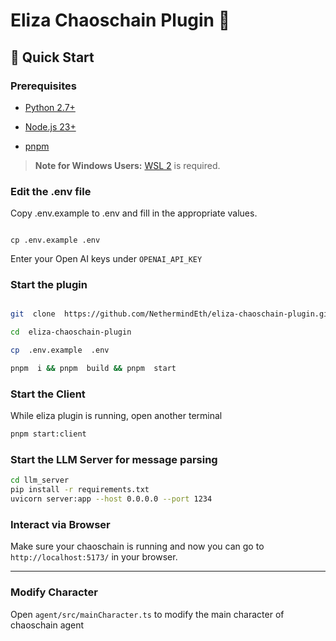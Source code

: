 
# Eliza Chaoschain Plugin 🤖  


## 🚀 Quick Start  

### Prerequisites
- [Python 2.7+](https://www.python.org/downloads/)

- [Node.js 23+](https://docs.npmjs.com/downloading-and-installing-node-js-and-npm)

- [pnpm](https://pnpm.io/installation)

  

> **Note for Windows Users:** [WSL 2](https://learn.microsoft.com/en-us/windows/wsl/install-manual) is required.

### Edit the .env file
Copy .env.example to .env and fill in the appropriate values.  

```

cp .env.example .env

```

Enter your Open AI keys under `OPENAI_API_KEY`

### Start the plugin

```bash

git  clone  https://github.com/NethermindEth/eliza-chaoschain-plugin.git

cd  eliza-chaoschain-plugin

cp  .env.example  .env

pnpm  i && pnpm  build && pnpm  start

```

### Start the Client
While eliza plugin is running, open another terminal

```bash
pnpm start:client
```  

### Start the LLM Server for message parsing
```bash
cd llm_server
pip install -r requirements.txt
uvicorn server:app --host 0.0.0.0 --port 1234
```
### Interact via Browser

Make sure your chaoschain is running and now you can go to `http://localhost:5173/` in your browser.
  
---

 

  

### Modify Character

Open `agent/src/mainCharacter.ts` to modify the main character of chaoschain agent

  